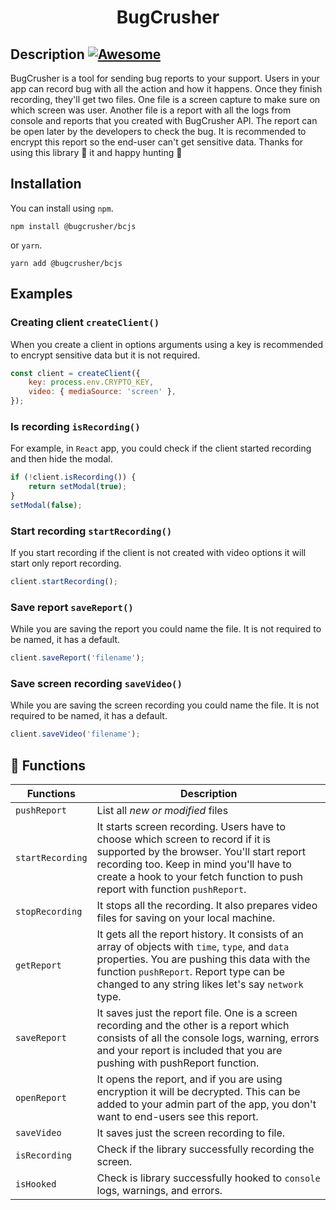 
<h1 align="center">BugCrusher</h1>

Description [![Awesome](https://cdn.rawgit.com/sindresorhus/awesome/d7305f38d29fed78fa85652e3a63e154dd8e8829/media/badge.svg)](https://github.com/nikolamar/bugcrusher)
---------------------------------------------------------------------------------------------------------------------------------------------------------------------------

BugCrusher is a tool for sending bug reports to your support. Users in your app can record bug with all the action and how it happens. Once they finish recording, they'll get two files. One file is a screen capture to make sure on which screen was user. Another file is a report with all the logs from console and reports that you created with BugCrusher API. The report can be open later by the developers to check the bug. It is recommended to encrypt this report so the end-user can't get sensitive data. Thanks for using this library 🙌 it and happy hunting 🎯


Installation
------------

You can install using `npm`.

```shell
npm install @bugcrusher/bcjs
```

or `yarn`.

```shell
yarn add @bugcrusher/bcjs
```
Examples
--------

### Creating client `createClient()`

When you create a client in options arguments using a key is recommended to encrypt sensitive data but it is not required.

```js
const client = createClient({
    key: process.env.CRYPTO_KEY,
    video: { mediaSource: 'screen' },
});
```

### Is recording `isRecording()`

For example, in `React` app, you could check if the client started recording and then hide the modal.

```js
if (!client.isRecording()) {
    return setModal(true);
}
setModal(false);
```

### Start recording `startRecording()`

If you start recording if the client is not created with video options it will start only report recording.

```js
client.startRecording();
```

### Save report `saveReport()`

While you are saving the report you could name the file. It is not required to be named, it has a default.

```js
client.saveReport('filename');
```

### Save screen recording `saveVideo()`

While you are saving the screen recording you could name the file. It is not required to be named, it has a default.

```js
client.saveVideo('filename');
```

📙  Functions
-------------

| Functions | Description |
| --- | --- |
| `pushReport` | List all *new or modified* files |
| `startRecording` | It starts screen recording. Users have to choose which screen to record if it is supported by the browser. You'll start report recording too. Keep in mind you'll have to create a hook to your fetch function to push report with function `pushReport`. |
| `stopRecording` | It stops all the recording. It also prepares video files for saving on your local machine. |
| `getReport` | It gets all the report history. It consists of an array of objects with `time`, `type`, and `data` properties. You are pushing this data with the function `pushReport`. Report type can be changed to any string likes let's say `network` type. |
| `saveReport` | It saves just the report file. One is a screen recording and the other is a report which consists of all the console logs, warning, errors and your report is included that you are pushing with pushReport function. |
| `openReport` | It opens the report, and if you are using encryption it will be decrypted. This can be added to your admin part of the app, you don't want to end-users see this report. |
| `saveVideo` | It saves just the screen recording to file. |
| `isRecording` | Check if the library successfully recording the screen. |
| `isHooked` | Check is library successfully hooked to `console` logs, warnings, and errors. |